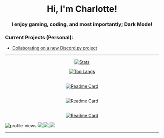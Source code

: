 <h1 align="center">Hi, I'm Charlotte!</h1>

<h3 align="center">I enjoy gaming, coding, and most importantly; Dark Mode! </br>



### Current Projects (Personal):
* <a href="https://github.com/EggDevPy/cocoaPy"> Collaborating on a new Discord.py project </a>
---
    
<div align="center">   
   
[![Stats](https://github-readme-stats.vercel.app/api?username=charlotte-2222&show_icons=true&count_private=true&include_all_commits=true&theme=omni)](https://github.com/anuraghazra/github-readme-stats)
    
[![Top Langs](https://github-readme-stats.vercel.app/api/top-langs/?username=charlotte-2222&layout=compact&langs_count=5&hide=roff,xslt&theme=omni)](https://github.com/anuraghazra/github-readme-stats)
    
<br><a href="https://github.com/charlotte-2222/FembotV3">
[![Readme Card](https://github-readme-stats.vercel.app/api/pin/?username=charlotte-2222&repo=FembotV3&theme=omni)](https://github.com/charlotte-2222/FembotV3)
 </a>

<br><a href="https://github.com/EggDevPy/cocoaPy">
[![Readme Card](https://github-readme-stats.vercel.app/api/pin/?username=EggDevPy&repo=cocoaPy&theme=omni)](https://github.com/EggDevPy/cocoaPy)
 </a>
    
<br><a href="https://github.com/charlotte-2222/Rolling-Hills-Veterinarian">
[![Readme Card](https://github-readme-stats.vercel.app/api/pin/?username=charlotte-2222&repo=Rolling-Hills-Veterinarian&theme=omni)](https://github.com/charlotte-2222/Rolling-Hills-Veterinarian)
 </a>
    
    
</div>


<p align="left"> 
<img src="https://komarev.com/ghpvc/?username=im-zach&label=Profile%20views&color=0e75b6&style=flat" alt="profile-views"> 
    
<a href="https://www.linkedin.com/in/charlotte-childers-2500b2235/">
<img src="https://img.shields.io/badge/LinkedIn-0077B5?style=for-the-badge&logo=linkedin&logoColor=white">
</a>
    
 <a href="https://twitter.com/Charlotte_cjc">
<img src="https://img.shields.io/badge/Twitter-1DA1F2?style=for-the-badge&logo=twitter&logoColor=white">
</a>
    

<img src="http://ForTheBadge.com/images/badges/built-with-love.svg">


</p>




---
 
